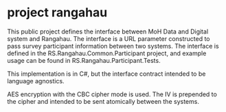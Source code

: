 # project rangahau
This public project defines the interface between MoH Data and Digital system and Rangahau. The interface is a URL parameter constructed to pass survey participant
information between two systems. The interface is defined in the RS.Rangahau.Common.Participant project, and example usage can be found in RS.Rangahau.Participant.Tests.

This implementation is in C#, but the interface contract intended to be language agnostics.

AES encryption with the CBC cipher mode is used.  The IV is prepended to the cipher and intended to be sent atomically between the systems.
